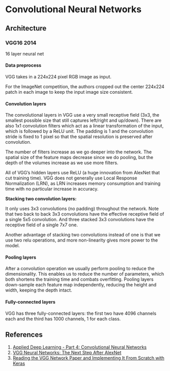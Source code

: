 # Convolutional Neural Networks

## Architecture

### VGG16 2014

16 layer neural net

#### Data preprocess

VGG takes in a 224x224 pixel RGB image as input. 

For the ImageNet competition, the authors cropped out the center 224x224 patch in each image to keep the input image size consistent.

#### Convolution layers

The convolutional layers in VGG use a very small receptive field \(3x3, the smallest possible size that still captures left/right and up/down\). There are also 1x1 convolution filters which act as a linear transformation of the input, which is followed by a ReLU unit. The padding is 1 and the convolution stride is fixed to 1 pixel so that the spatial resolution is preserved after convolution.

The number of filters increase as we go deeper into the network. The spatial size of the feature maps decrease since we do pooling, but the depth of the volumes increase as we use more filters.

All of VGG’s hidden layers use ReLU \(a huge innovation from AlexNet that cut training time\). VGG does not generally use Local Response Normalization \(LRN\), as LRN increases memory consumption and training time with no particular increase in accuracy.

**Stacking two convolution layers:**

It only uses 3x3 convolutions \(no padding\) throughout the network. Note that two back to back 3x3 convolutions have the effective receptive field of a single 5x5 convolution. And three stacked 3x3 convolutions have the receptive field of a single 7x7 one.

Another advantage of stacking two convolutions instead of one is that we use two relu operations, and more non-linearity gives more power to the model.

#### Pooling layers

After a convolution operation we usually perform pooling to reduce the dimensionality. This enables us to reduce the number of parameters, which both shortens the training time and combats overfitting. Pooling layers down-sample each feature map independently, reducing the height and width, keeping the depth intact.

#### Fully-connected layers

VGG has three fully-connected layers: the first two have 4096 channels each and the third has 1000 channels, 1 for each class.

## References

1. [Applied Deep Learning - Part 4: Convolutional Neural Networks](https://towardsdatascience.com/applied-deep-learning-part-4-convolutional-neural-networks-584bc134c1e2)
2. [VGG Neural Networks: The Next Step After AlexNet](https://towardsdatascience.com/vgg-neural-networks-the-next-step-after-alexnet-3f91fa9ffe2c)
3. [Reading the VGG Network Paper and Implementing It From Scratch with Keras](https://hackernoon.com/learning-keras-by-implementing-vgg16-from-scratch-d036733f2d5)

